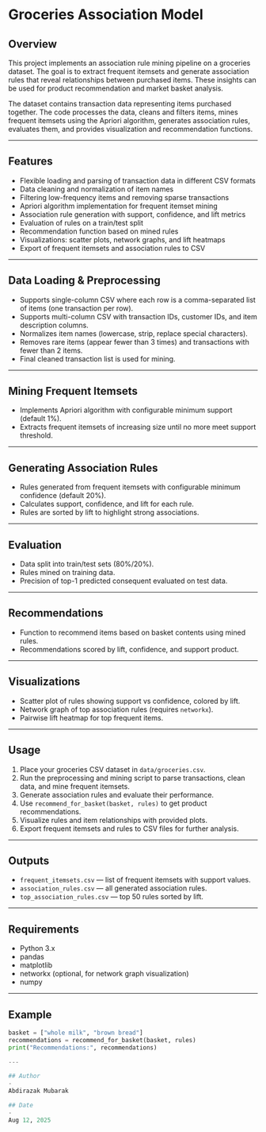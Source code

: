 # Groceries Association Model

## Overview

This project implements an association rule mining pipeline on a groceries dataset. The goal is to extract frequent itemsets and generate association rules that reveal relationships between purchased items. These insights can be used for product recommendation and market basket analysis.

The dataset contains transaction data representing items purchased together. The code processes the data, cleans and filters items, mines frequent itemsets using the Apriori algorithm, generates association rules, evaluates them, and provides visualization and recommendation functions.

---

## Features

- Flexible loading and parsing of transaction data in different CSV formats
- Data cleaning and normalization of item names
- Filtering low-frequency items and removing sparse transactions
- Apriori algorithm implementation for frequent itemset mining
- Association rule generation with support, confidence, and lift metrics
- Evaluation of rules on a train/test split
- Recommendation function based on mined rules
- Visualizations: scatter plots, network graphs, and lift heatmaps
- Export of frequent itemsets and association rules to CSV

---

## Data Loading & Preprocessing

- Supports single-column CSV where each row is a comma-separated list of items (one transaction per row).
- Supports multi-column CSV with transaction IDs, customer IDs, and item description columns.
- Normalizes item names (lowercase, strip, replace special characters).
- Removes rare items (appear fewer than 3 times) and transactions with fewer than 2 items.
- Final cleaned transaction list is used for mining.

---

## Mining Frequent Itemsets

- Implements Apriori algorithm with configurable minimum support (default 1%).
- Extracts frequent itemsets of increasing size until no more meet support threshold.

---

## Generating Association Rules

- Rules generated from frequent itemsets with configurable minimum confidence (default 20%).
- Calculates support, confidence, and lift for each rule.
- Rules are sorted by lift to highlight strong associations.

---

## Evaluation

- Data split into train/test sets (80%/20%).
- Rules mined on training data.
- Precision of top-1 predicted consequent evaluated on test data.

---

## Recommendations

- Function to recommend items based on basket contents using mined rules.
- Recommendations scored by lift, confidence, and support product.

---

## Visualizations

- Scatter plot of rules showing support vs confidence, colored by lift.
- Network graph of top association rules (requires `networkx`).
- Pairwise lift heatmap for top frequent items.

---

## Usage

1. Place your groceries CSV dataset in `data/groceries.csv`.
2. Run the preprocessing and mining script to parse transactions, clean data, and mine frequent itemsets.
3. Generate association rules and evaluate their performance.
4. Use `recommend_for_basket(basket, rules)` to get product recommendations.
5. Visualize rules and item relationships with provided plots.
6. Export frequent itemsets and rules to CSV files for further analysis.

---

## Outputs

- `frequent_itemsets.csv` — list of frequent itemsets with support values.
- `association_rules.csv` — all generated association rules.
- `top_association_rules.csv` — top 50 rules sorted by lift.

---

## Requirements

- Python 3.x
- pandas
- matplotlib
- networkx (optional, for network graph visualization)
- numpy

---

## Example

```python
basket = ["whole milk", "brown bread"]
recommendations = recommend_for_basket(basket, rules)
print("Recommendations:", recommendations)

---

## Author
-
Abdirazak Mubarak

## Date
-
Aug 12, 2025
```

